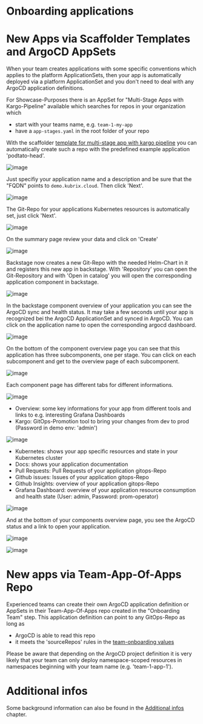 # Onboarding applications

# New Apps via Scaffolder Templates and ArgoCD AppSets

When your team creates applications with some specific conventions which applies to the platform ApplicationSets, then your app is automatically deployed via a platform ApplicationSet and you don't need to deal with any ArgoCD application definitions.

For Showcase-Purposes there is an AppSet for "Multi-Stage Apps with Kargo-Pipeline" available which searches for repos in your organization which

* start with your teams name, e.g. `team-1-my-app`
* have a `app-stages.yaml` in the root folder of your repo

With the scaffolder [template for multi-stage app with kargo pipeline](https://backstage.demo.kubrix.cloud/create/templates/default/multi-stage-app-with-kargo-pipeline) you can automatically create such a repo with the predefined example application 'podtato-head'.

![image](../img/app-onboarding-1.png)

Just specifiy your application name and a description and be sure that the "FQDN" points to `demo.kubrix.cloud`. Then click 'Next'.

![image](../img/app-onboarding-2.png)

The Git-Repo for your applications Kubernetes resources is automatically set, just click 'Next'.

![image](../img/app-onboarding-3.png)

On the summary page review your data and click on 'Create'

![image](../img/app-onboarding-4.png)

Backstage now creates a new Git-Repo with the needed Helm-Chart in it and registers this new app in backstage. With 'Repository' you can open the Git-Repository and with 'Open in catalog' you will open the corresponding application component in backstage.

![image](../img/app-onboarding-5.png)

In the backstage component overview of your application you can see the ArgoCD sync and health status. It may take a few seconds until your app is recognized bei the ArgoCD ApplicationSet and synced in ArgoCD. You can click on the application name to open the corresponding argocd dashboard.

![image](../img/app-onboarding-6.png)

On the bottom of the component overview page you can see that this application has three subcomponents, one per stage.
You can click on each subcomponent and get to the overview page of each subcomponent.

![image](../img/app-onboarding-7.png)

Each component page has different tabs for different informations.

![image](../img/app-onboarding-8.png)

* Overview: some key informations for your app from different tools and links to e.g. interesting Grafana Dashboards
* Kargo: GitOps-Promotion tool to bring your changes from dev to prod (Password in demo env: 'admin')

![image](../img/app-onboarding-10.png)

* Kubernetes: shows your app specific resources and state in your Kubernetes cluster
* Docs: shows your application documentation
* Pull Requests: Pull Requests of your application gitops-Repo
* Github issues: Issues of your application gitops-Repo
* Github Insights: overview of your application gitops-Repo
* Grafana Dashboard: overview of your application resource consumption and health state (User: admin, Password: prom-operator)

![image](../img/app-onboarding-12.png)

And at the bottom of your components overview page, you see the ArgoCD status and a link to open your application.

![image](../img/app-onboarding-9.png)

![image](../img/app-onboarding-11.png)


# New apps via Team-App-Of-Apps Repo

Experienced teams can create their own ArgoCD application definition or AppSets in their Team-App-Of-Apps repo created in the "Onboarding Team" step.
This application definition can point to any GitOps-Repo as long as

* ArgoCD is able to read this repo
* it meets the 'sourceRepos' rules in the [team-onboarding values](https://github.com/kubriX-demo/kubriX-demo-oss/blob/main/platform-apps/charts/team-onboarding/values-demo-metalstack.yaml)

Please be aware that depending on the ArgoCD project definition it is very likely that your team can only deploy namespace-scoped resources in namespaces beginning with your team name (e.g. 'team-1-app-1').


# Additional infos

Some background information can also be found in the [Additional infos](additional-infos.md) chapter.
